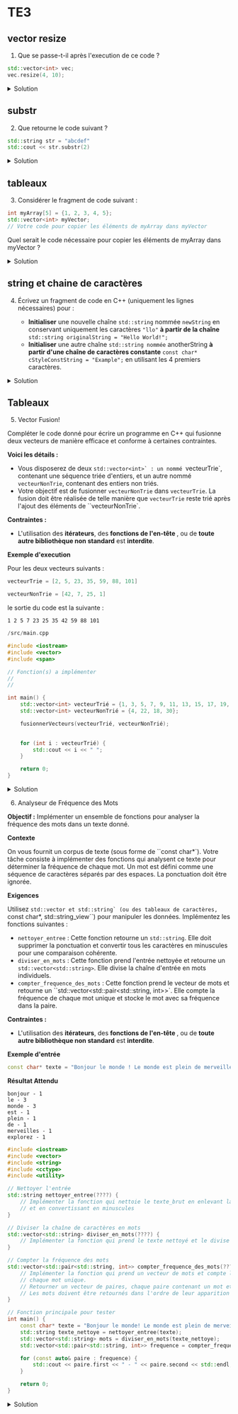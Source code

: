 # TE3

## vector resize

1. Que se passe-t-il après l'execution de ce code ?

```cpp
std::vector<int> vec;
vec.resize(4, 10);
```

<details>
<summary>Solution</summary>

Le vecteur contient 4 éléments, tous égaux à 10

</details>


## substr

2. Que retourne le code suivant ?

```cpp
std::string str = "abcdef" 
std::cout << str.substr(2)
```

<details>
<summary>Solution</summary>

```cpp
cdef
```

</details>


## tableaux

3. Considérer le fragment de code suivant :

```cpp
int myArray[5] = {1, 2, 3, 4, 5};
std::vector<int> myVector;
// Votre code pour copier les éléments de myArray dans myVector
```

Quel serait le code nécessaire pour copier les éléments de myArray dans myVector ?

<details>
<summary>Solution</summary>

```cpp
for (int i = 0; i < 5; ++i) {
    myVector.push_back(myArray[i]);
}
```

</details>


## string et chaine de caractères

4. Écrivez un fragment de code en C++ (uniquement les lignes nécessaires) pour :

	* **Initialiser** une nouvelle chaîne ``std::string`` nommée ``newString`` en conservant uniquement les caractères ``"llo"`` **à partir de la chaîne** ``std::string originalString = "Hello World!";``
	* **Initialiser** une autre chaîne ``std::string nommée`` anotherString **à partir d'une chaîne de caractères constante** ``const char* cStyleConstString = "Example";`` en utilisant les 4 premiers caractères.

<details>
<summary>Solution</summary>

```cpp
std::string originalString = "Hello World!";
std::string newString(originalString, 2, 3);  // newString = "llo"

const char* cStyleConstString = "Example";
std::string anotherString(cStyleConstString, 4);  // anotherString = "Exam"
```

</details>


## Tableaux

5. Vector Fusion!

Compléter le code donné pour écrire un programme en C++ qui fusionne deux vecteurs de manière efficace et conforme à certaines contraintes.

**Voici les détails :**

* Vous disposerez de deux ``std::vector<int>` : un nommé ``vecteurTrie`, contenant une séquence triée d'entiers, et un autre nommé ``vecteurNonTrie``, contenant des entiers non triés.
* Votre objectif est de fusionner ``vecteurNonTrie`` dans ``vecteurTrie``. La fusion doit être réalisée de telle manière que ``vecteurTrie`` reste trié après l'ajout des éléments de ``vecteurNonTrie`.

**Contraintes :**

* L'utilisation des **itérateurs**, des **fonctions de l'en-tête <algorithm>**, ou de **toute autre bibliothèque non standard** est **interdite**.

**Exemple d'execution** 

Pour les deux vecteurs suivants :

```cpp
vecteurTrie = [2, 5, 23, 35, 59, 88, 101]

vecteurNonTrie = [42, 7, 25, 1]
```

le sortie du code est la suivante :

```
1 2 5 7 23 25 35 42 59 88 101
```

```cpp
/src/main.cpp

#include <iostream>
#include <vector>
#include <span>

// Fonction(s) a implémenter
//
//

int main() {
    std::vector<int> vecteurTrié = {1, 3, 5, 7, 9, 11, 13, 15, 17, 19, 21, 23, 25, 27, 29, 31, 33, 35, 37, 39}; 
    std::vector<int> vecteurNonTrié = {4, 22, 18, 30};

    fusionnerVecteurs(vecteurTrié, vecteurNonTrié);

    
    for (int i : vecteurTrié) {
        std::cout << i << " ";
    }

    return 0;
}
```

<details>
<summary>Solution</summary>

```cpp
#include <iostream>
#include <vector>
#include <span> //pas nécessaire

// Fonction pour insérer un élément dans le vecteur trié à la position correcte
void insererTrie(std::vector<int>& v, int nombre) {
    int i;
    for (i = 0; i < v.size(); ++i) {
        if (nombre < v[i]) {
            break;
        }
    }

    // Décaler les éléments pour créer un espace pour le nouvel élément
    v.insert(v.begin() + i, nombre);
}

// Fonction pour fusionner deux vecteurs, où 'n' est fusionné dans 'v'
void fusionnerVecteurs(std::vector<int>& v, const std::vector<int>& n) {
    for (int nombre : n) {
        insererTrie(v, nombre);
    }
}

int main() {
    std::vector<int> vecteurTrié = {1, 3, 5, 7, 9, 11, 13, 15, 17, 19, 21, 23, 25, 27, 29, 31, 33, 35, 37, 39}; // Vecteur trié
    std::vector<int> vecteurNonTrié = {4, 22, 18, 30}; // Vecteur non trié

    fusionnerVecteurs(vecteurTrié, vecteurNonTrié); // Fusionner 'vecteurNonTrié' dans 'vecteurTrié'

    // Imprimer le vecteur fusionné
    for (int i : vecteurTrié) {
        std::cout << i << " ";
    }

    return 0;
}
```

</details>


6. Analyseur de Fréquence des Mots

**Objectif :** Implémenter un ensemble de fonctions pour analyser la fréquence des mots dans un texte donné.

**Contexte**

On vous fournit un corpus de texte (sous forme de ``const char*`). Votre tâche consiste à implémenter des fonctions qui analysent ce texte pour déterminer la fréquence de chaque mot. Un mot est défini comme une séquence de caractères séparés par des espaces. La ponctuation doit être ignorée.

**Exigences**

Utilisez ``std::vector et std::string` (ou des tableaux de caractères, ``const char*, std::string_view``) pour manipuler les données. Implémentez les fonctions suivantes :

* ``nettoyer_entree`` : Cette fonction retourne un ``std::string``. Elle doit supprimer la ponctuation et convertir tous les caractères en minuscules pour une comparaison cohérente.
* ``diviser_en_mots`` : Cette fonction prend l'entrée nettoyée et retourne un ``std::vector<std::string>``. Elle divise la chaîne d'entrée en mots individuels.
* ``compter_frequence_des_mots`` : Cette fonction prend le vecteur de mots et retourne un ``std::vector<std::pair<std::string, int>>`. Elle compte la fréquence de chaque mot unique et stocke le mot avec sa fréquence dans la paire.

**Contraintes :**

* L'utilisation des **itérateurs**, des **fonctions de l'en-tête <algorithm>**, ou de **toute autre bibliothèque non standard** est **interdite**.

**Exemple d'entrée** 

```cpp
const char* texte = "Bonjour le monde ! Le monde est plein de merveilles. Explorez le monde.";
```

**Résultat Attendu**

```
bonjour - 1
le - 3
monde - 3
est - 1
plein - 1
de - 1
merveilles - 1
explorez - 1
```

```cpp
#include <iostream>
#include <vector>
#include <string>
#include <cctype>
#include <utility>

// Nettoyer l'entrée
std::string nettoyer_entree(????) {
    // Implémenter la fonction qui nettoie le texte_brut en enlevant la ponctuation  
    // et en convertissant en minuscules
}

// Diviser la chaîne de caractères en mots
std::vector<std::string> diviser_en_mots(????) {
    // Implémenter la fonction qui prend le texte nettoyé et le divise en mots individuels
}

// Compter la fréquence des mots
std::vector<std::pair<std::string, int>> compter_frequence_des_mots(?????) {
    // Implémenter la fonction qui prend un vecteur de mots et compte la fréquence de 
    // chaque mot unique.
    // Retourner un vecteur de paires, chaque paire contenant un mot et sa fréquence.
    // Les mots doivent être retournés dans l'ordre de leur apparition dans le texte.
}

// Fonction principale pour tester
int main() {
    const char* texte = "Bonjour le monde! Le monde est plein de merveilles. Explorez le monde.";
    std::string texte_nettoye = nettoyer_entree(texte);
    std::vector<std::string> mots = diviser_en_mots(texte_nettoye);
    std::vector<std::pair<std::string, int>> frequence = compter_frequence_des_mots(mots);

    for (const auto& paire : frequence) {
        std::cout << paire.first << " - " << paire.second << std::endl;
    }

    return 0;
}
```

<details>
<summary>Solution</summary>

```cpp
#include <iostream>
#include <vector>
#include <string>
#include <cctype>
#include <utility>

// Nettoie l'entrée en enlevant la ponctuation et en convertissant en minuscules
std::string nettoyer_entree(const std::string_view texte_brut) {
    std::string texte_propre;
    for (char caractere : texte_brut) {
        if (std::isalpha(caractere)) {
            texte_propre.push_back(std::tolower(caractere));
        } else if (caractere == ' ') {
            texte_propre.push_back(caractere);
        }
    }
    return texte_propre;
}

// Divise la chaîne de caractères en mots
std::vector<std::string> diviser_en_mots(const std::string& texte) {
    std::vector<std::string> mots;
    std::string mot_temp;
    for (char caractere : texte) {
        if (caractere == ' ') {
            if (!mot_temp.empty()) {
                mots.push_back(mot_temp);
                mot_temp.clear();
            }
        } else {
            mot_temp.push_back(caractere);
        }
    }
    if (!mot_temp.empty()) {
        mots.push_back(mot_temp);
    }
    return mots;
}

// Compte la fréquence des mots sans les trier par fréquence
std::vector<std::pair<std::string, int>> compter_frequence_des_mots(const std::vector<std::string>& mots) {
    std::vector<std::pair<std::string, int>> frequence;
    for (const std::string& mot : mots) {
        bool trouve = false;
        for (auto& paire : frequence) {
            if (paire.first == mot) {
                paire.second++;
                trouve = true;
                break;
            }
        }
        if (!trouve) {
            frequence.push_back({mot, 1});
        }
    }
    return frequence;
}

// Fonction principale pour tester
int main() {
    const char* texte = "Bonjour le monde! Le monde est plein de merveilles. Explorez le monde.";
    std::string texte_nettoye = nettoyer_entree(texte);
    std::vector<std::string> mots = diviser_en_mots(texte_nettoye);
    std::vector<std::pair<std::string, int>> frequence = compter_frequence_des_mots(mots);

    for (const auto& paire : frequence) {
        std::cout << paire.first << " - " << paire.second << std::endl;
    }

    return 0;
}
```

</details>
